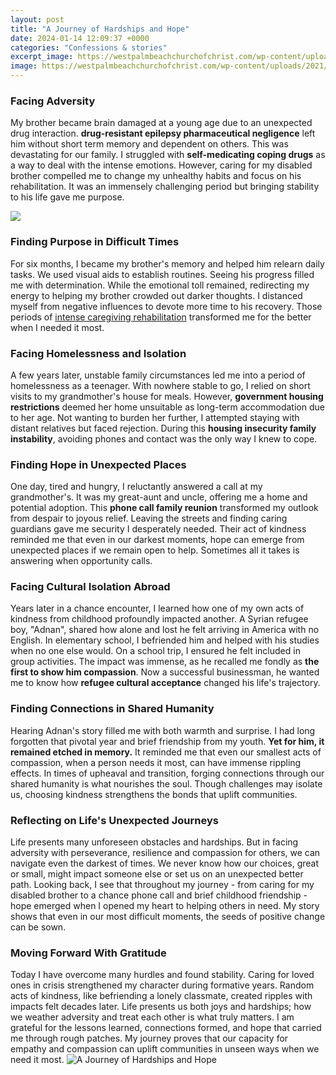 ```yaml
---
layout: post
title: "A Journey of Hardships and Hope"
date: 2024-01-14 12:09:37 +0000
categories: "Confessions & stories"
excerpt_image: https://westpalmbeachchurchofchrist.com/wp-content/uploads/2021/07/Acts14.jpeg
image: https://westpalmbeachchurchofchrist.com/wp-content/uploads/2021/07/Acts14.jpeg
---
```


### Facing Adversity
My brother became brain damaged at a young age due to an unexpected drug interaction. **drug-resistant epilepsy pharmaceutical negligence** left him without short term memory and dependent on others. This was devastating for our family. I struggled with **self-medicating coping drugs** as a way to deal with the intense emotions. However, caring for my disabled brother compelled me to change my unhealthy habits and focus on his rehabilitation. It was an immensely challenging period but bringing stability to his life gave me purpose.

![](https://www.quoteslyfe.com/images/collection3/quotations20/The-hope-of-hardships-20286.jpg)
### Finding Purpose in Difficult Times 
For six months, I became my brother's memory and helped him relearn daily tasks. We used visual aids to establish routines. Seeing his progress filled me with determination. While the emotional toll remained, redirecting my energy to helping my brother crowded out darker thoughts. I distanced myself from negative influences to devote more time to his recovery. Those periods of [intense caregiving rehabilitation](https://yt.io.vn/collection/aldaco) transformed me for the better when I needed it most. 
### Facing Homelessness and Isolation
A few years later, unstable family circumstances led me into a period of homelessness as a teenager. With nowhere stable to go, I relied on short visits to my grandmother's house for meals. However, **government housing restrictions** deemed her home unsuitable as long-term accommodation due to her age. Not wanting to burden her further, I attempted staying with distant relatives but faced rejection. During this **housing insecurity family instability**, avoiding phones and contact was the only way I knew to cope.
### Finding Hope in Unexpected Places  
One day, tired and hungry, I reluctantly answered a call at my grandmother's. It was my great-aunt and uncle, offering me a home and potential adoption. This **phone call family reunion** transformed my outlook from despair to joyous relief. Leaving the streets and finding caring guardians gave me security I desperately needed. Their act of kindness reminded me that even in our darkest moments, hope can emerge from unexpected places if we remain open to help. Sometimes all it takes is answering when opportunity calls.
### Facing Cultural Isolation Abroad 
Years later in a chance encounter, I learned how one of my own acts of kindness from childhood profoundly impacted another. A Syrian refugee boy, "Adnan", shared how alone and lost he felt arriving in America with no English. In elementary school, I befriended him and helped with his studies when no one else would. On a school trip, I ensured he felt included in group activities. The impact was immense, as he recalled me fondly as **the first to show him compassion**. Now a successful businessman, he wanted me to know how **refugee cultural acceptance** changed his life's trajectory. 
### Finding Connections in Shared Humanity
Hearing Adnan's story filled me with both warmth and surprise. I had long forgotten that pivotal year and brief friendship from my youth. **Yet for him, it remained etched in memory.** It reminded me that even our smallest acts of compassion, when a person needs it most, can have immense rippling effects. In times of upheaval and transition, forging connections through our shared humanity is what nourishes the soul. Though challenges may isolate us, choosing kindness strengthens the bonds that uplift communities.
### Reflecting on Life's Unexpected Journeys  
Life presents many unforeseen obstacles and hardships. But in facing adversity with perseverance, resilience and compassion for others, we can navigate even the darkest of times. We never know how our choices, great or small, might impact someone else or set us on an unexpected better path. Looking back, I see that throughout my journey - from caring for my disabled brother to a chance phone call and brief childhood friendship - hope emerged when I opened my heart to helping others in need. My story shows that even in our most difficult moments, the seeds of positive change can be sown.
### Moving Forward With Gratitude
Today I have overcome many hurdles and found stability. Caring for loved ones in crisis strengthened my character during formative years. Random acts of kindness, like befriending a lonely classmate, created ripples with impacts felt decades later. Life presents us both joys and hardships; how we weather adversity and treat each other is what truly matters. I am grateful for the lessons learned, connections formed, and hope that carried me through rough patches. My journey proves that our capacity for empathy and compassion can uplift communities in unseen ways when we need it most.
![A Journey of Hardships and Hope](https://westpalmbeachchurchofchrist.com/wp-content/uploads/2021/07/Acts14.jpeg)